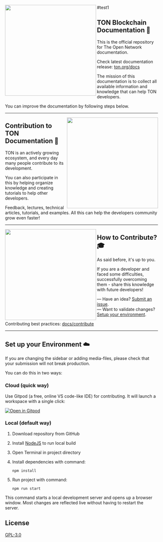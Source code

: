 #test1
<img align="left" width="300px" src="static\img\readme\about.png">

## TON Blockchain Documentation 💎

This is the official repository for The Open Network documentation.

Check latest documentation release: [ton.org/docs](https://ton.org/docs)

The mission of this documentation is to collect all available information and knowledge that can help TON developers.

You can improve the documentation by following steps below.

---

<img align="right" width="300px" src="static\img\readme\contribute.png">

## Contribution to TON Documentation 🌱

TON is an actively growing ecosystem, and every day many people contribute to its development.

You can also participate in this by helping organize knowledge and creating tutorials to help other developers.

Feedback, lectures, technical articles, tutorials, and examples. All this can help the developers community grow even faster!

---

<img align="left" width="300px" src="static\img\readme\how.png">

## How to Contribute? 🎓

As said before, it's up to you.

If you are a developer and faced some difficulties, successfully overcoming them - share this knowledge with future developers!

— Have an idea? [Submit an issue](https://github.com/ton-community/ton-docs/issues/new/choose).  
— Want to validate changes? [Setup your environment](https://github.com/ton-community/ton-docs#set-up-your-environment-%EF%B8%8F).

Contributing best practices:  [docs/contribute](https://ton.org/docs/contribute)

---

## Set up your Environment ☁️

If you are changing the sidebar or adding media-files, please check that your submission will not break production.

You can do this in two ways:

### Cloud (quick way)

Use Gitpod (a free, online VS code-like IDE) for contributing. It will launch a workspace with a single click:

[![Open in Gitpod](https://gitpod.io/button/open-in-gitpod.svg)](https://gitpod.io/#https://github.com/ton-community/ton-docs)

### Local (default way)

1. Download repository from GitHub
2. Install [NodeJS](https://nodejs.org/en/download/) to run local build
3. Open Terminal in project directory
4. Install dependencies with command:

    ```
    npm install
    ```
5. Run project with command:

    ```
    npm run start
    ```

This command starts a local development server and opens up a browser window. Most changes are reflected live without having to restart the server.

## License

[GPL-3.0](https://choosealicense.com/licenses/gpl-3.0/)
